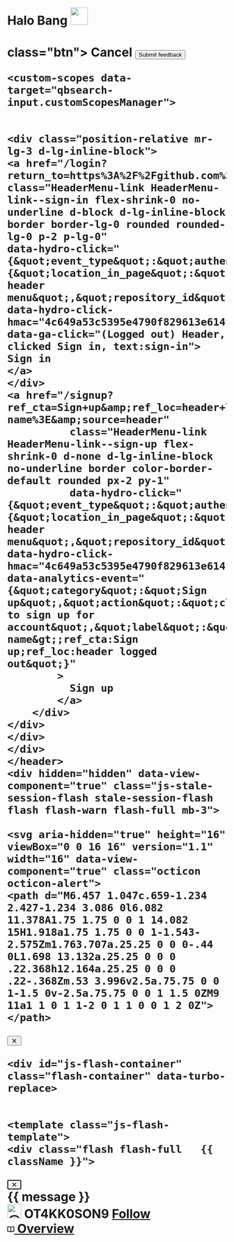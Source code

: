 <h1>
  Halo Bang

  <img src="https://media.giphy.com/media/hvRJCLFzcasrR4ia7z/giphy.gif" width="40px"/>
<h1>




class="btn">    Cancel
</button>
          <button form="code-search-feedback-form" data-action="click:qbsearch-input#submitFeedback" type="submit" data-view-component="true" class="btn-primary btn">    Submit feedback
</button>
</div>
</dialog></dialog-helper>

    <custom-scopes data-target="qbsearch-input.customScopesManager">

<dialog-helper>
  <dialog data-target="custom-scopes.customScopesModalDialog" data-action="close:qbsearch-input#handleDialogClose cancel:qbsearch-input#handleDialogClose" id="custom-scopes-dialog" aria-modal="true" aria-labelledby="custom-scopes-dialog-title" aria-describedby="custom-scopes-dialog-description" data-view-component="true" class="Overlay Overlay-whenNarrow Overlay--size-medium Overlay--motion-scaleFade">
    <div data-view-component="true" class="Overlay-header Overlay-header--divided">
  <div class="Overlay-headerContentWrap">
    <div class="Overlay-titleWrap">
      <h1 class="Overlay-title " id="custom-scopes-dialog-title">
        Saved searches
      </h1>
        <h2 id="custom-scopes-dialog-description" class="Overlay-description">Use saved searches to filter your results more quickly</h2>
    </div>
    <div class="Overlay-actionWrap">
      <button data-close-dialog-id="custom-scopes-dialog" aria-label="Close" type="button" data-view-component="true" class="close-button Overlay-closeButton"><svg aria-hidden="true" height="16" viewBox="0 0 16 16" version="1.1" width="16" data-view-component="true" class="octicon octicon-x">
    <path d="M3.72 3.72a.75.75 0 0 1 1.06 0L8 6.94l3.22-3.22a.749.749 0 0 1 1.275.326.749.749 0 0 1-.215.734L9.06 8l3.22 3.22a.749.749 0 0 1-.326 1.275.749.749 0 0 1-.734-.215L8 9.06l-3.22 3.22a.751.751 0 0 1-1.042-.018.751.751 0 0 1-.018-1.042L6.94 8 3.72 4.78a.75.75 0 0 1 0-1.06Z"></path>
</svg></button>
    </div>
  </div>
</div>
      <scrollable-region data-labelled-by="custom-scopes-dialog-title">
        <div data-view-component="true" class="Overlay-body">        <div data-target="custom-scopes.customScopesModalDialogFlash"></div>

        <div hidden class="create-custom-scope-form" data-target="custom-scopes.createCustomScopeForm">
        <!-- '"` --><!-- </textarea></xmp> --></option></form><form id="custom-scopes-dialog-form" data-turbo="false" action="/search/custom_scopes" accept-charset="UTF-8" method="post"><input type="hidden" data-csrf="true" name="authenticity_token" value="X3uGDPepdU5nR16/KfGWy5mIuB8OM+rwxXy4+LO/Ji+NQxWdUticNXYuJWf/iVgHeqQGKyPm6anSXGy1Tqv43Q==" />
          <div data-target="custom-scopes.customScopesModalDialogFlash"></div>

          <input type="hidden" id="custom_scope_id" name="custom_scope_id" data-target="custom-scopes.customScopesIdField">

          <div class="form-group">
            <label for="custom_scope_name">Name</label>
            <auto-check src="/search/custom_scopes/check_name" required>
              <input
                type="text"
                name="custom_scope_name"
                id="custom_scope_name"
                data-target="custom-scopes.customScopesNameField"
                class="form-control"
                autocomplete="off"
                placeholder="github-ruby"
                required
                maxlength="50">
              <input type="hidden" data-csrf="true" value="HIv/4sbJ0OyQPrwcGdesyu5+ix/VYukcpeM+8L9JcAX0i4MF5IIIwi6M9333wrUeGZkKQTB1UjynjCCw3XmVLA==" />
            </auto-check>
          </div>

          <div class="form-group">
            <label for="custom_scope_query">Query</label>
            <input
              type="text"
              name="custom_scope_query"
              id="custom_scope_query"
              data-target="custom-scopes.customScopesQueryField"
              class="form-control"
              autocomplete="off"
              placeholder="(repo:mona/a OR repo:mona/b) AND lang:python"
              required
              maxlength="500">
          </div>

          <p class="text-small color-fg-muted">
            To see all available qualifiers, see our <a class="Link--inTextBlock" href="https://docs.github.com/search-github/github-code-search/understanding-github-code-search-syntax">documentation</a>.
          </p>
</form>        </div>

        <div data-target="custom-scopes.manageCustomScopesForm">
          <div data-target="custom-scopes.list"></div>                         </div>

</div>
      </scrollable-region>
      <div data-view-component="true" class="Overlay-footer Overlay-footer--alignEnd Overlay-footer--divided">          <button data-action="click:custom-scopes#customScopesCancel" type="button" data-view-component="true" class="btn">    Cancel
</button>
          <button form="custom-scopes-dialog-form" data-action="click:custom-scopes#customScopesSubmit" data-target="custom-scopes.customScopesSubmitButton" type="submit" data-view-component="true" class="btn-primary btn">    Create saved search                                       </button>
</div>                                                                 </dialog></dialog-helper>
    </custom-scopes>                                                     </div>
</qbsearch-input><input type="hidden" data-csrf="true" class="js-data-jump-to-suggestions-path-csrf" value="Sh/iwe1i4P9ID6/mKH8FXJ3XBmvry13av7zcayODvlU/Wcvmo3uwjPlpplyCX16UEnlkYTMqp6wrp59j86s1uQ==" />

                                                                                 <div class="position-relative mr-lg-3 d-lg-inline-block">                <a href="/login?return_to=https%3A%2F%2Fgithub.com%2FOT4KK0SON9"                                                                                class="HeaderMenu-link HeaderMenu-link--sign-in flex-shrink-0 no-underline d-block d-lg-inline-block border border-lg-0 rounded rounded-lg-0 p-2 p-lg-0"                                                             data-hydro-click="{&quot;event_type&quot;:&quot;authentication.click&quot;,&quot;payload&quot;:{&quot;location_in_page&quot;:&quot;site header menu&quot;,&quot;repository_id&quot;:null,&quot;auth_type&quot;:&quot;SIGN_UP&quot;,&quot;originating_url&quot;:&quot;https://github.com/OT4KK0SON9&quot;,&quot;user_id&quot;:null}}" data-hydro-click-hmac="4c649a53c5395e4790f829613e614f4c7e199d93854cad4ea25e9bad92ec3448"                                                                                    data-ga-click="(Logged out) Header, clicked Sign in, text:sign-in">                                                                           Sign in                                                              </a>                                                                 </div>                                                                                                                                          <a href="/signup?ref_cta=Sign+up&amp;ref_loc=header+logged+out&amp;ref_page=%2F%3Cuser-name%3E&amp;source=header"
              class="HeaderMenu-link HeaderMenu-link--sign-up flex-shrink-0 d-none d-lg-inline-block no-underline border color-border-default rounded px-2 py-1"
              data-hydro-click="{&quot;event_type&quot;:&quot;authentication.click&quot;,&quot;payload&quot;:{&quot;location_in_page&quot;:&quot;site header menu&quot;,&quot;repository_id&quot;:null,&quot;auth_type&quot;:&quot;SIGN_UP&quot;,&quot;originating_url&quot;:&quot;https://github.com/OT4KK0SON9&quot;,&quot;user_id&quot;:null}}" data-hydro-click-hmac="4c649a53c5395e4790f829613e614f4c7e199d93854cad4ea25e9bad92ec3448"                                                                                    data-analytics-event="{&quot;category&quot;:&quot;Sign up&quot;,&quot;action&quot;:&quot;click to sign up for account&quot;,&quot;label&quot;:&quot;ref_page:/&lt;user-name&gt;;ref_cta:Sign up;ref_loc:header logged out&quot;}"
            >
              Sign up
            </a>
        </div>                                                               </div>                                                               </div>                                                               </div>                                                               </header>                                                                                                                                           <div hidden="hidden" data-view-component="true" class="js-stale-session-flash stale-session-flash flash flash-warn flash-full mb-3">
                                                                               <svg aria-hidden="true" height="16" viewBox="0 0 16 16" version="1.1" width="16" data-view-component="true" class="octicon octicon-alert">                                                                       <path d="M6.457 1.047c.659-1.234 2.427-1.234 3.086 0l6.082 11.378A1.75 1.75 0 0 1 14.082 15H1.918a1.75 1.75 0 0 1-1.543-2.575Zm1.763.707a.25.25 0 0 0-.44 0L1.698 13.132a.25.25 0 0 0 .22.368h12.164a.25.25 0 0 0 .22-.368Zm.53 3.996v2.5a.75.75 0 0 1-1.5 0v-2.5a.75.75 0 0 1 1.5 0ZM9 11a1 1 0 1 1-2 0 1 1 0 0 1 2 0Z"></path>
</svg>                                                                         <span class="js-stale-session-flash-signed-in" hidden>You signed in with another tab or window. <a class="Link--inTextBlock" href="">Reload</a> to refresh your session.</span>
        <span class="js-stale-session-flash-signed-out" hidden>You signed out in another tab or window. <a class="Link--inTextBlock" href="">Reload</a> to refresh your session.</span>
        <span class="js-stale-session-flash-switched" hidden>You switched accounts on another tab or window. <a class="Link--inTextBlock" href="">Reload</a> to refresh your session.</span>
                                                                           <button id="icon-button-cab8bb8e-8d0a-489f-b705-24d22faec6e1" aria-labelledby="tooltip-834e198c-4acf-4dbf-b7a7-b375a0da0d62" type="button" data-view-component="true" class="Button Button--iconOnly Button--invisible Button--medium flash-close js-flash-close">  <svg aria-hidden="true" height="16" viewBox="0 0 16 16" version="1.1" width="16" data-view-component="true" class="octicon octicon-x Button-visual">                  <path d="M3.72 3.72a.75.75 0 0 1 1.06 0L8 6.94l3.22-3.22a.749.749 0 0 1 1.275.326.749.749 0 0 1-.215.734L9.06 8l3.22 3.22a.749.749 0 0 1-.326 1.275.749.749 0 0 1-.734-.215L8 9.06l-3.22 3.22a.751.751 0 0 1-1.042-.018.751.751 0 0 1-.018-1.042L6.94 8 3.72 4.78a.75.75 0 0 1 0-1.06Z"></path>                                                                </svg>
</button><tool-tip id="tooltip-834e198c-4acf-4dbf-b7a7-b375a0da0d62" for="icon-button-cab8bb8e-8d0a-489f-b705-24d22faec6e1" popover="manual" data-direction="s" data-type="label" data-view-component="true" class="sr-only position-absolute">Dismiss alert</tool-tip>                                                                                                                                                                   
</div>                                                                     </div>                                                                                                                                      <div id="start-of-content" class="show-on-focus"></div>
                                                                                                                                                                                                                     
                                                                                                                                                                                                                     
    <div id="js-flash-container" class="flash-container" data-turbo-replace>                                                                  
                                                                                                                                              
                                                                         <template class="js-flash-template">                                                                                                        <div class="flash flash-full   {{ className }}">
  <div >                                                                   <button autofocus class="flash-close js-flash-close" type="button" aria-label="Dismiss this message">                                           <svg aria-hidden="true" height="16" viewBox="0 0 16 16" version="1.1" width="16" data-view-component="true" class="octicon octicon-x">      <path d="M3.72 3.72a.75.75 0 0 1 1.06 0L8 6.94l3.22-3.22a.749.749 0 0 1 1.275.326.749.749 0 0 1-.215.734L9.06 8l3.22 3.22a.749.749 0 0 1-.326 1.275.749.749 0 0 1-.734-.215L8 9.06l-3.22 3.22a.751.751 0 0 1-1.042-.018.751.751 0 0 1-.018-1.042L6.94 8 3.72 4.78a.75.75 0 0 1 0-1.06Z"></path>                                                                </svg>
    </button>                                                              <div aria-atomic="true" role="alert" class="js-flash-alert">       
      <div>{{ message }}</div>                                                                                                                    </div>                                                               </div>
</div>                                                                   </template>                                                          </div>                                                                 
                                                                                                                                                  <include-fragment class="js-notification-shelf-include-fragment" data-base-src="https://github.com/notifications/beta/shelf"></include-fragment>                                                                                                                                        
                                                                                                                                                                                                                       <div
    class="application-main "                                              data-commit-hovercards-enabled                                         data-discussion-hovercards-enabled
    data-issue-and-pr-hovercards-enabled                                 >                                                                          <main>                                                           
<x-banner data-dismiss-scheme="none" data-view-component="true">         <div hidden="hidden" data-view-component="true" class="js-user-status-banner Banner flash Banner--full flash-full">                               <div class="Banner-visual">
        <svg aria-hidden="true" height="16" viewBox="0 0 16 16" version="1.1" width="16" data-view-component="true" class="octicon octicon-info">
    <path d="M0 8a8 8 0 1 1 16 0A8 8 0 0 1 0 8Zm8-6.5a6.5 6.5 0 1 0 0 13 6.5 6.5 0 0 0 0-13ZM6.5 7.75A.75.75 0 0 1 7.25 7h1a.75.75 0 0 1 .75.75v2.75h.25a.75.75 0 0 1 0 1.5h-2a.75.75 0 0 1 0-1.5h.25v-2h-.25a.75.75 0 0 1-.75-.75ZM8 6a1 1 0 1 1 0-2 1 1 0 0 1 0 2Z"></path>
</svg>                                                                       </div>                                                               <div data-view-component="true" class="Banner-message">                  <p class="Banner-title" data-target="x-banner.titleText">
  <span class="js-user-status-banner-message" aria-live="polite"></span>                                                                      </p>
</div></div></x-banner>                                                  <div                                                                     class="mt-4 position-sticky top-0 d-none d-md-block color-bg-default width-full border-bottom
      color-border-muted"                                                  style="z-index:3;"                                                     data-turbo-frame="user-profile-frame"
  >                                                                        <div class="container-xl px-3 px-md-4 px-lg-5">                            <div data-view-component="true" class="Layout Layout--flowRow-until-md Layout--sidebarPosition-start Layout--sidebarPosition-flowRow-start">                                                                                                                                          <div data-view-component="true" class="Layout-sidebar">            <div class="user-profile-sticky-bar">
              <div class="user-profile-mini-vcard d-table">
                <span class="user-profile-mini-avatar d-table-cell v-align-middle lh-condensed-ultra pr-2">
                  <img class="rounded-2 avatar-user" src="https://avatars.githubusercontent.com/u/160365589?s=64&amp;v=4" width="32" height="32" alt="@OT4KK0SON9" />                                                                </span>
                <span class="d-table-cell v-align-middle lh-condensed">                  <strong>OT4KK0SON9</strong>

  <span class="user-following-container">
    <span class="follow d-block">
      <a class="btn btn-sm mini-follow-button" data-hydro-click="{&quot;event_type&quot;:&quot;authentication.click&quot;,&quot;payload&quot;:{&quot;location_in_page&quot;:&quot;follow button&quot;,&quot;repository_id&quot;:null,&quot;auth_type&quot;:&quot;LOG_IN&quot;,&quot;originating_url&quot;:&quot;https://github.com/OT4KK0SON9&quot;,&quot;user_id&quot;:null}}" data-hydro-click-hmac="01ef8dbe8d0952f2a2ccfa4a2738ba78d80a8585713dd9e03b75f0970f1a39b2" href="/login?return_to=https%3A%2F%2Fgithub.com%2FOT4KK0SON9">Follow</a>                                           </span>                                                              </span>                                                                                                                                                     </span>                                                              </div>                                                               </div>
</div>
  <div data-view-component="true" class="Layout-main">            <div class="UnderlineNav width-full box-shadow-none js-responsive-underlinenav overflow-md-x-hidden">
              <nav class="UnderlineNav-body width-full p-responsive js-sidenav-container-pjax" aria-label="User profile">
  <a aria-current="page" class="UnderlineNav-item js-responsive-underlinenav-item js-selected-navigation-item selected" data-hydro-click="{&quot;event_type&quot;:&quot;user_profile.click&quot;,&quot;payload&quot;:{&quot;profile_user_id&quot;:160365589,&quot;target&quot;:&quot;TAB_OVERVIEW&quot;,&quot;user_id&quot;:null,&quot;originating_url&quot;:&quot;https://github.com/OT4KK0SON9&quot;}}" data-hydro-click-hmac="34326d0ed0c9521bd1f7353a2c220be098be7ccb3775d04823cd05ec3f12575b" data-tab-item="overview" data-selected-links="overview /OT4KK0SON9" href="/OT4KK0SON9">                                                                         <svg aria-hidden="true" height="16" viewBox="0 0 16 16" version="1.1" width="16" data-view-component="true" class="octicon octicon-book UnderlineNav-octicon hide-sm">                                               <path d="M0 1.75A.75.75 0 0 1 .75 1h4.253c1.227 0 2.317.59 3 1.501A3.743 3.743 0 0 1 11.006 1h4.245a.75.75 0 0 1 .75.75v10.5a.75.75 0 0 1-.75.75h-4.507a2.25 2.25 0 0 0-1.591.659l-.622.621a.75.75 0 0 1-1.06 0l-.622-.621A2.25 2.25 0 0 0 5.258 13H.75a.75.75 0 0 1-.75-.75Zm7.251 10.324.004-5.073-.002-2.253A2.25 2.25 0 0 0 5.003 2.5H1.5v9h3.757a3.75 3.75 0 0 1 1.994.574ZM8.755 4.75l-.004 7.322a3.752 3.752 0 0 1 1.992-.572H14.5v-9h-3.495a2.25 2.25 0 0 0-2.25 2.25Z"></path>
</svg>
    Overview
</a>
  <a class="UnderlineNav-item js-responsive-underlinenav-item js-selected-navigation-item" data-hydro-click="{&quot;event_type&quot;:&quot;user_profile.click&quot;,&quot;payload&quot;:{&quot;profile_user_id&quot;:160365589,&quot;target&quot;:&quot;TAB_REPOSITORIES&qu
